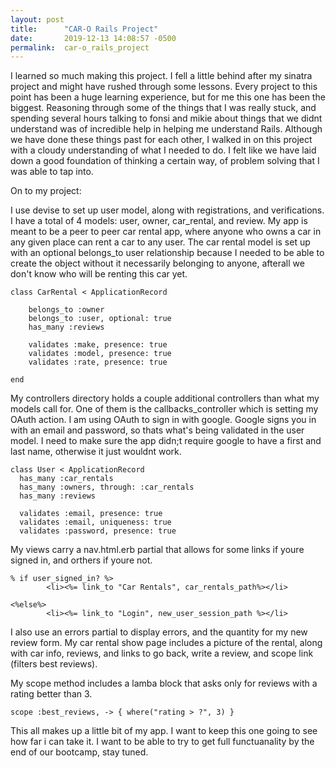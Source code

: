 ```yaml
---
layout: post
title:      "CAR-O Rails Project"
date:       2019-12-13 14:08:57 -0500
permalink:  car-o_rails_project
---
```




I learned so much making this project. I fell a little behind after my sinatra project and might have rushed through some lessons. Every project to this point has been a huge learning experience, but for me this one has been the biggest. Reasoning through some of the things that I was really stuck, and spending several hours talking to fonsi and mikie about things that we didnt understand was of incredible help in helping me understand Rails. Although we have done these things past for each other, I walked in on this project with a cloudy understanding of what I needed to do. I felt like we have laid down a good foundation of thinking a certain way, of problem solving that I was able to tap into. 

On to my project:

I use devise to set up user model, along with registrations, and verifications. I have a total of 4 models: user, owner, car_rental, and review. My app is meant to be a peer to peer car rental app, where anyone who owns a car in any given place can rent a car to any user. The car rental model is set up with an optional belongs_to user relationship because I needed to be able to create the object without it necessarily belonging to anyone, afterall we don't know who will be renting this car yet. 

```
class CarRental < ApplicationRecord

    belongs_to :owner
    belongs_to :user, optional: true
    has_many :reviews

    validates :make, presence: true
    validates :model, presence: true
    validates :rate, presence: true

end
```

My controllers directory holds a couple additional controllers than what my models call for. One of them is the callbacks_controller which is setting my OAuth action. I am using OAuth to sign in with google. Google signs you in with an email and password, so thats what's being validated in the user model. I need to make sure the app didn;t require google to have a first and last name, otherwise it just wouldnt work. 

```
class User < ApplicationRecord
  has_many :car_rentals
  has_many :owners, through: :car_rentals
  has_many :reviews

  validates :email, presence: true
  validates :email, uniqueness: true
  validates :password, presence: true
```

My views carry a nav.html.erb partial that allows for some links if youre signed in, and orthers if youre not.

```
% if user_signed_in? %>
        <li><%= link_to "Car Rentals", car_rentals_path%></li>
```


```
<%else%>
        <li><%= link_to "Login", new_user_session_path %></li>
```

I also use an errors partial to display errors, and the quantity for my new review form. My car rental show page includes a picture of the rental, along with car info, reviews, and links to go back, write a review, and scope link (filters best reviews). 

My scope method includes a lamba block that asks only for reviews with a rating better than 3.

```
scope :best_reviews, -> { where("rating > ?", 3) }
```


This all makes up a little bit of my app. I want to keep this one going to see how far i can take it. I want to be able to try to get full functuanality by the end of our bootcamp, stay tuned. 

